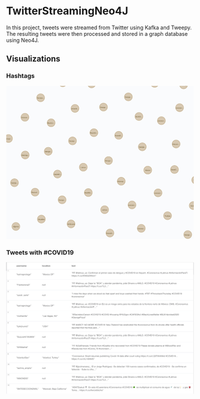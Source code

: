 # TwitterStreamingNeo4J

In this project, tweets were streamed from Twitter using Kafka and Tweepy. The resulting
tweets were then processed and stored in a graph database using Neo4J. 

## Visualizations

### Hashtags

![Hashtag Graph](./visualizations/hashtags.png)

### Tweets with #COVID19

![COVID19 Tweets](./visualizations/covid_tweets.png)
